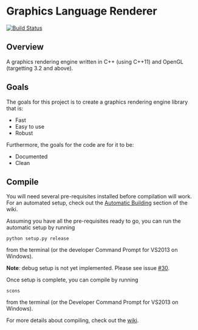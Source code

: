 Graphics Language Renderer
==========================

[![Build Status](https://travis-ci.org/jarrettchisholm/glr.png)](https://travis-ci.org/jarrettchisholm/glr)

Overview
--------
A graphics rendering engine written in C++ (using C++11) and OpenGL (targetting 3.2 and above).

Goals
-----
The goals for this project is to create a graphics rendering engine library that is:
- Fast
- Easy to use
- Robust

Furthermore, the goals for the code are for it to be:
- Documented
- Clean

Compile
-----
You will need several pre-requisites installed before compilation will work.  For an automated setup, check out
the [Automatic Building](https://github.com/jarrettchisholm/glr/wiki/Automatic-Building) section of the wiki.

Assuming you have all the pre-requisites ready to go, you can run the automatic setup by running

    python setup.py release

from the terminal (or the developer Command Prompt for VS2013 on Windows).

**Note**: debug setup is not yet implemented.  Please see issue [#30](https://github.com/jarrettchisholm/glr/issues/30).

Once setup is complete, you can compile by running

    scons

from the terminal (or the Developer Command Prompt for VS2013 on Windows).

For more details about compiling, check out the [wiki](https://github.com/jarrettchisholm/glr/wiki).
